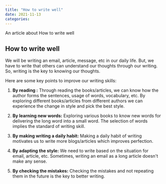 ```yaml
---
title: "How to write well"
date: 2021-11-13
categories:
---
```


An article about How to write well

## How to write well

We will be writing an email, article, message, etc in our daily life. But, we have to write that others can understand our thoughts through our writing. So, writing is the key to knowing our thoughts.

Here are some key points to improve our writing skills:

1. <b>By reading :</b> Through reading the books/articles, we can know how the author forms the sentences, usage of words, vocabulary, etc. By exploring different books/articles from different authors we can experience the change in style and pick the best style.

2. <b>By learning new words:</b> Exploring various books to know new words for delivering the long word into a small word. The selection of words implies the standard of writing skill. 

3. <b>By making writing a daily habit:</b> Making a daily habit of writing motivates us to write more blogs/articles which improves perfection. 

4. <b>By adapting the style:</b> We need to write based on the situation for email, article, etc. Sometimes, writing an email as a long article doesn't make any sense.

5. <b>By checking the mistakes:</b> Checking the mistakes and not repeating them in the future is the key to better writing.